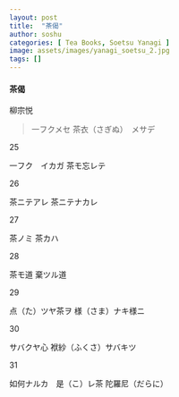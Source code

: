 ```yaml
---
layout: post
title:  "茶偈"
author: soshu
categories: [ Tea Books, Soetsu Yanagi ]
image: assets/images/yanagi_soetsu_2.jpg
tags: []
---
```


#### 茶偈

柳宗悦

> 一フクメセ
> 茶衣（さぎぬ）　メサデ



25

一フク　イカガ
茶モ忘レテ



26

茶ニテアレ
茶ニテナカレ



27

茶ノミ
茶カハ



28

茶モ道
棄ツル道



29

点（た）ツヤ茶ヲ
様（さま）ナキ様ニ



30

サバクヤ心
袱紗（ふくさ）サバキツ



31

如何ナルカ　是（こ）レ茶
陀羅尼（だらに）

